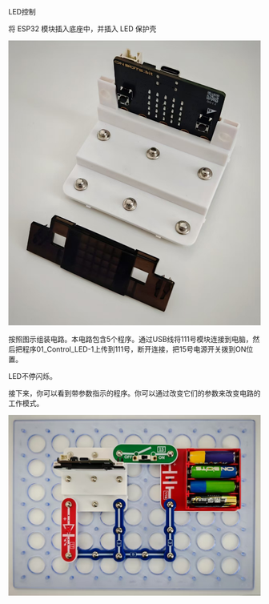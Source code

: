 LED控制

将 ESP32 模块插入底座中，并插入 LED 保护壳

![](036p1.jpg)

按照图示组装电路。本电路包含5个程序。通过USB线将111号模块连接到电脑，然后把程序01_Control_LED-1上传到111号，断开连接，把15号电源开关拨到ON位置。

LED不停闪烁。

接下来，你可以看到带参数指示的程序。你可以通过改变它们的参数来改变电路的工作模式。

![](036p2.jpg)